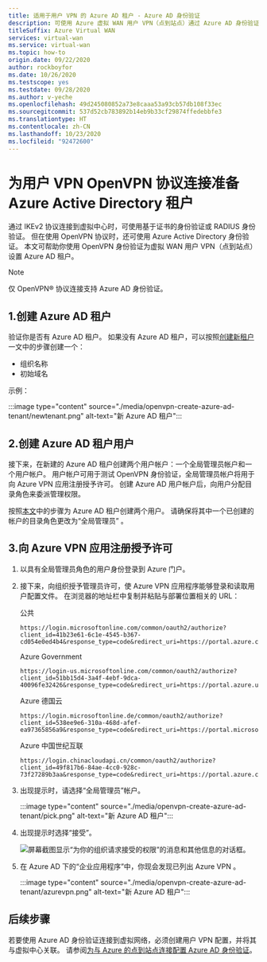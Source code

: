 ```yaml
---
title: 适用于用户 VPN 的 Azure AD 租户 - Azure AD 身份验证
description: 可使用 Azure 虚拟 WAN 用户 VPN（点到站点）通过 Azure AD 身份验证连接到 VNet
titleSuffix: Azure Virtual WAN
services: virtual-wan
ms.service: virtual-wan
ms.topic: how-to
origin.date: 09/22/2020
author: rockboyfor
ms.date: 10/26/2020
ms.testscope: yes
ms.testdate: 09/28/2020
ms.author: v-yeche
ms.openlocfilehash: 49d245080852a73e8caaa53a93cb57db108f33ec
ms.sourcegitcommit: 537d52cb783892b14eb9b33cf29874ffedebbfe3
ms.translationtype: HT
ms.contentlocale: zh-CN
ms.lasthandoff: 10/23/2020
ms.locfileid: "92472600"
---
```

# <a name="prepare-azure-active-directory-tenant-for-user-vpn-openvpn-protocol-connections"></a>为用户 VPN OpenVPN 协议连接准备 Azure Active Directory 租户

通过 IKEv2 协议连接到虚拟中心时，可使用基于证书的身份验证或 RADIUS 身份验证。 但在使用 OpenVPN 协议时，还可使用 Azure Active Directory 身份验证。 本文可帮助你使用 OpenVPN 身份验证为虚拟 WAN 用户 VPN（点到站点）设置 Azure AD 租户。

> [!NOTE]
> 仅 OpenVPN&reg; 协议连接支持 Azure AD 身份验证。
>

<a name="tenant"></a>
## <a name="1-create-the-azure-ad-tenant"></a>1.创建 Azure AD 租户

验证你是否有 Azure AD 租户。 如果没有 Azure AD 租户，可以按照[创建新租户](../active-directory/fundamentals/active-directory-access-create-new-tenant.md)一文中的步骤创建一个：

* 组织名称
* 初始域名

示例：

:::image type="content" source="./media/openvpn-create-azure-ad-tenant/newtenant.png" alt-text="新 Azure AD 租户":::

<a name="users"></a>
## <a name="2-create-azure-ad-tenant-users"></a>2.创建 Azure AD 租户用户

接下来，在新建的 Azure AD 租户创建两个用户帐户：一个全局管理员帐户和一个用户帐户。 用户帐户可用于测试 OpenVPN 身份验证，全局管理员帐户将用于向 Azure VPN 应用注册授予许可。 创建 Azure AD 用户帐户后，向用户分配目录角色来委派管理权限。

按照[本文](../active-directory/fundamentals/add-users-azure-active-directory.md)中的步骤为 Azure AD 租户创建两个用户。 请确保将其中一个已创建的帐户的目录角色更改为“全局管理员” 。

<a name="enable-authentication"></a>
## <a name="3-grant-consent-to-the-azure-vpn-app-registration"></a>3.向 Azure VPN 应用注册授予许可

1. 以具有全局管理员角色的用户身份登录到 Azure 门户。

2. 接下来，向组织授予管理员许可，使 Azure VPN 应用程序能够登录和读取用户配置文件。 在浏览器的地址栏中复制并粘贴与部署位置相关的 URL：

    <!--MOONCAKE: CUSTOMIZE-->
    <!--UPDATE CAREFULLY-->
    
    公共

    ```
    https://login.microsoftonline.com/common/oauth2/authorize?client_id=41b23e61-6c1e-4545-b367-cd054e0ed4b4&response_type=code&redirect_uri=https://portal.azure.com&nonce=1234&prompt=admin_consent
    ````

    Azure Government

    ```
    https://login-us.microsoftonline.com/common/oauth2/authorize?client_id=51bb15d4-3a4f-4ebf-9dca-40096fe32426&response_type=code&redirect_uri=https://portal.azure.us&nonce=1234&prompt=admin_consent
    ````

    Azure 德国云

    ```
    https://login.microsoftonline.de/common/oauth2/authorize?client_id=538ee9e6-310a-468d-afef-ea97365856a9&response_type=code&redirect_uri=https://portal.microsoftazure.de&nonce=1234&prompt=admin_consent
    ````
    
    <!--CORRECT ON https://login.microsoftonline.de/-->
    
    Azure 中国世纪互联

    ```
    https://login.chinacloudapi.cn/common/oauth2/authorize?client_id=49f817b6-84ae-4cc0-928c-73f27289b3aa&response_type=code&redirect_uri=https://portal.azure.cn&nonce=1234&prompt=admin_consent
    ```
    
    <!--MOONCAKE: CUSTOMIZE-->
    <!--UPDATE CAREFULLY-->
    
3. 出现提示时，请选择“全局管理员”帐户。

    :::image type="content" source="./media/openvpn-create-azure-ad-tenant/pick.png" alt-text="新 Azure AD 租户":::

4. 出现提示时选择“接受”。

    ![屏幕截图显示“为你的组织请求接受的权限”的消息和其他信息的对话框。](./media/openvpn-create-azure-ad-tenant/accept.jpg)

5. 在 Azure AD 下的“企业应用程序”中，你现会发现已列出 Azure VPN 。

    :::image type="content" source="./media/openvpn-create-azure-ad-tenant/azurevpn.png" alt-text="新 Azure AD 租户":::

## <a name="next-steps"></a>后续步骤

若要使用 Azure AD 身份验证连接到虚拟网络，必须创建用户 VPN 配置，并将其与虚拟中心关联。 请参阅[为与 Azure 的点到站点连接配置 Azure AD 身份验证](virtual-wan-point-to-site-azure-ad.md)。

<!-- Update_Description: update meta properties, wording update, update link -->